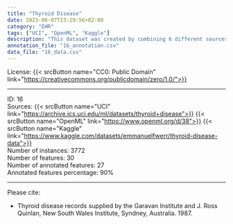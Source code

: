 ```yaml
---
title: "Thyroid Disease"
date: 2023-06-07T23:29:56+02:00
category: "EHR"
tags: ["UCI", "OpenML", "Kaggle"]
description: "This dataset was created by combining 6 different sources. All of them were collected in Australia.  The dataset is used to identify prognostic factors in thyroid disease  among 30 different features. Among them is information from blood tests but also from the patient's interview."
annotation_file: "16_annotation.csv"
data_file: "16_data.csv"
---
```


License: {{< srcButton name="CC0: Public Domain" link="https://creativecommons.org/publicdomain/zero/1.0/">}} 

 --- 
ID: 16 \
Sources: {{< srcButton name="UCI" link="https://archive.ics.uci.edu/ml/datasets/thyroid+disease">}} {{< srcButton name="OpenML" link="https://www.openml.org/d/38">}} {{< srcButton name="Kaggle" link="https://www.kaggle.com/datasets/emmanuelfwerr/thyroid-disease-data">}}  \
Number of instances: 3772 \
Number of features: 30 \
Number of annotated features: 27 \
Annotated features percentage: 90% 

 --- 
Please cite: 
- Thyroid disease records supplied by the Garavan Institute and J. Ross Quinlan, New South Wales Institute, Syndney, Australia. 1987. 
